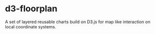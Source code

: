 d3-floorplan
============

A set of layered reusable charts build on D3.js for map like interaction on local coordinate systems. 